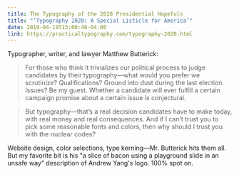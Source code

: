 ```yaml
---
title: The Typography of the 2020 Presidential Hopefuls
title: "‘Typography 2020: A Special Listicle for America’"
date: 2019-04-19T15:00:40-04:00 
link: https://practicaltypography.com/typography-2020.html
---
```


Typographer, writer, and lawyer Matthew Butterick: 

> For those who think it trivializes our political process to judge candidates by their typography—what would you prefer we scrutinize? Qualifications? Ground into dust during the last election. Issues? Be my guest. Whether a candidate will ever fulfill a certain campaign promise about a certain issue is conjectural.

> But typography—that’s a real decision candidates have to make today, with real money and real consequences. And if I can’t trust you to pick some reasonable fonts and colors, then why should I trust you with the nuclear codes?

Website design, color selections, type kerning—Mr. Butterick hits them all. But my favorite bit is his "a slice of bacon using a playground slide in an unsafe way" description of Andrew Yang's logo. 100% spot on. 
